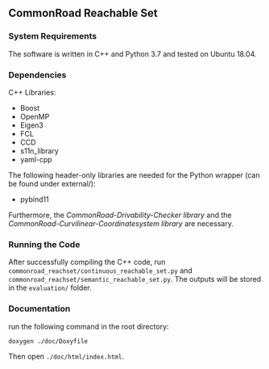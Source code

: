 ## CommonRoad Reachable Set

### System Requirements
The software is written in C++ and Python 3.7 and tested on Ubuntu 18.04.


### Dependencies
C++ Libraries:
* Boost
* OpenMP
* Eigen3
* FCL
* CCD
* s11n_library
* yaml-cpp

The following header-only libraries are needed for the Python wrapper (can be found under external/):
* pybind11

Furthermore, the *CommonRoad-Drivability-Checker library* and the *CommonRoad-Curvilinear-Coordinatesystem library* are necessary.

### Running the Code
After successfully compiling the C++ code, run `commonroad_reachset/continuous_reachable_set.py` and `commonroad_reachset/semantic_reachable_set.py`. The outputs will be stored in the `evaluation/` folder.

### Documentation

run the following command in the root directory:

```bash
doxygen ./doc/Doxyfile
```

Then open `./doc/html/index.html`.

